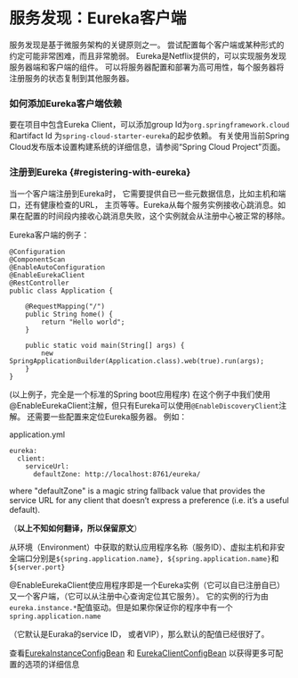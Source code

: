 # 服务发现：Eureka客户端

服务发现是基于微服务架构的关键原则之一。 尝试配置每个客户端或某种形式的约定可能非常困难，而且非常脆弱。 Eureka是Netflix提供的，可以实现服务发现服务器端和客户端的组件。 可以将服务器配置和部署为高可用性，每个服务器将注册服务的状态复制到其他服务器。

### 如何添加Eureka客户端依赖

要在项目中包含Eureka Client，可以添加group Id为`org.springframework.cloud`和artifact Id 为`spring-cloud-starter-eureka`的起步依赖。 有关使用当前Spring Cloud发布版本设置构建系统的详细信息，请参阅“Spring Cloud Project”页面。

### 注册到Eureka {#registering-with-eureka}

当一个客户端注册到Eureka时， 它需要提供自已一些元数据信息，比如主机和端口，还有健康检查的URL， 主页等等。Eureka从每个服务实例接收心跳消息。如果在配置的时间段内接收心跳消息失败，这个实例就会从注册中心被正常的移除。

Eureka客户端的例子：

```
@Configuration
@ComponentScan
@EnableAutoConfiguration
@EnableEurekaClient
@RestController
public class Application {

    @RequestMapping("/")
    public String home() {
        return "Hello world";
    }

    public static void main(String[] args) {
        new SpringApplicationBuilder(Application.class).web(true).run(args);
    }
}
```

\(以上例子，完全是一个标准的Spring boot应用程序\) 在这个例子中我们使用@EnableEurekaClient注解，但只有Eureka可以使用`@EnableDiscoveryClient`注解。 还需要一些配置来定位Eureka服务器。 例如：

application.yml

```
eureka:
  client:
    serviceUrl:
      defaultZone: http://localhost:8761/eureka/
```

where "defaultZone" is a magic string fallback value that provides the service URL for any client that doesn’t express a preference \(i.e. it’s a useful default\).

（**以上不知如何翻译，所以保留原文**）

从环境（Environment）中获取的默认应用程序名称（服务ID）、虚拟主机和非安全端口分别是`${spring.application.name}, ${spring.application.name}`和`${server.port}`

@EnableEurekaClient使应用程序即是一个Eureka实例（它可以自已注册自已） 又一个客户端，（它可以从注册中心查询定位其它服务）。 它的实例的行为由`eureka.instance.*`配值驱动。但是如果你保证你的程序中有一个`spring.application.name`

（它默认是Euraka的service ID， 或者VIP），那么默认的配值已经很好了。

查看[EurekaInstanceConfigBean](https://github.com/spring-cloud/spring-cloud-netflix/tree/master/spring-cloud-netflix-eureka-client/src/main/java/org/springframework/cloud/netflix/eureka/EurekaInstanceConfigBean.java) 和 [EurekaClientConfigBean](https://github.com/spring-cloud/spring-cloud-netflix/tree/master/spring-cloud-netflix-eureka-client/src/main/java/org/springframework/cloud/netflix/eureka/EurekaClientConfigBean.java) 以获得更多可配置的选项的详细信息

